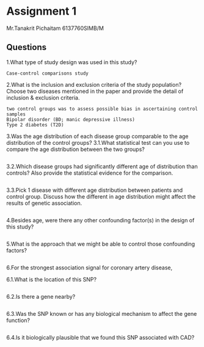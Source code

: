 # Assignment 1

Mr.Tanakrit Pichaitam  6137760SIMB/M

## Questions

1.What type of study design was used in this study?

```
Case-control comparisons study
```

2.What is the inclusion and exclusion criteria of the study population? Choose two diseases mentioned in the paper and provide the detail of inclusion & exclusion criteria.

```
two control groups was to assess possible bias in ascertaining control samples
Bipolar disorder (BD; manic depressive illness)
Type 2 diabetes (T2D)
```

3.Was the age distribution of each disease group comparable to the age distribution of the control groups?
3.1.What statistical test can you use to compare the age distribution between the two groups?

```
```

3.2.Which disease groups had significantly different age of distribution than controls? Also provide the statistical evidence for the comparison.

```
```

3.3.Pick 1 disease with different age distribution between patients and control group. Discuss how the different in age distribution might affect the results of genetic association.

```
```

4.Besides age, were there any other confounding factor(s) in the design of this study?

```
```

5.What is the approach that we might be able to control those confounding factors?

```
```

6.For the strongest association signal for coronary artery disease,

6.1.What is the location of this SNP?

```
```
   
6.2.Is there a gene nearby?
   
```
```

6.3.Was the SNP known or has any biological mechanism to affect the gene function?

```
```

6.4.Is it biologically plausible that we found this SNP associated with CAD?

```
```
